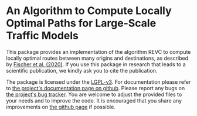 # An Algorithm to Compute Locally Optimal Paths for Large-Scale Traffic Models

This package provides an implementation of the algorithm REVC to compute
locally optimal routes between many origins and destinations, as described 
by [Fischer et al. (2020)][REF]. If you use this package 
in research that leads to a scientific publication, we kindly ask you to 
cite the publication.

The package is licensed under the [LGPL-v3][LGPL]. For documentation please refer to
[the project's documentation page on github][DOC]. Please report any bugs on 
[the project's bug tracker][BUG]. You are welcome to adjust the provided
files to your needs and to improve the code. It is encouraged that you share any 
improvements on [the github page][GIT] if possible.

[REF]: https://arxiv.org/abs/1909.08801
[LGPL]: https://opensource.org/licenses/lgpl-3.0.html
[DOC]: https://vemomoto.github.io/lopaths
[GIT]: https://github.com/vemomoto/vemomoto/
[BUG]: https://github.com/vemomoto/vemomoto/issues